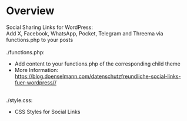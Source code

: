 # Overview
Social Sharing Links for WordPress:<br>
Add X, Facebook, WhatsApp, Pocket, Telegram and Threema via functions.php to your posts<br>
<br>
./functions.php:<br>
<ul>
<li>Add content to your functions.php of the corresponding child theme</li>
<li>More Information: <a href="https://blog.doenselmann.com/datenschutzfreundliche-social-links-fuer-wordpress/">https://blog.doenselmann.com/datenschutzfreundliche-social-links-fuer-wordpress//</a></li>
</ul>
<br>
./style.css:<br>
<ul>
<li>CSS Styles for Social Links</li>
</ul>
